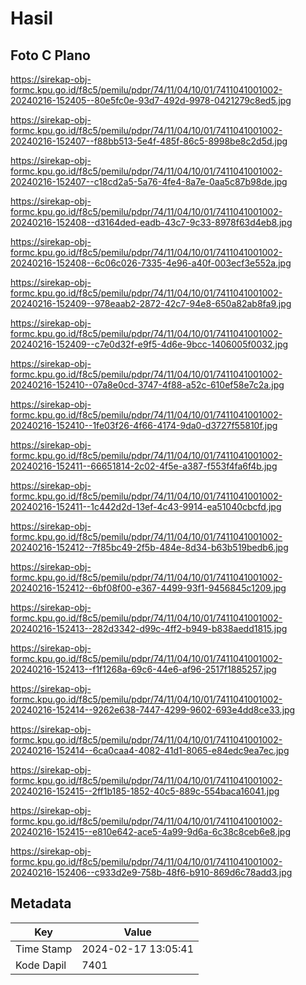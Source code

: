 # Hasil

## Foto C Plano

https://sirekap-obj-formc.kpu.go.id/f8c5/pemilu/pdpr/74/11/04/10/01/7411041001002-20240216-152405--80e5fc0e-93d7-492d-9978-0421279c8ed5.jpg

https://sirekap-obj-formc.kpu.go.id/f8c5/pemilu/pdpr/74/11/04/10/01/7411041001002-20240216-152407--f88bb513-5e4f-485f-86c5-8998be8c2d5d.jpg

https://sirekap-obj-formc.kpu.go.id/f8c5/pemilu/pdpr/74/11/04/10/01/7411041001002-20240216-152407--c18cd2a5-5a76-4fe4-8a7e-0aa5c87b98de.jpg

https://sirekap-obj-formc.kpu.go.id/f8c5/pemilu/pdpr/74/11/04/10/01/7411041001002-20240216-152408--d3164ded-eadb-43c7-9c33-8978f63d4eb8.jpg

https://sirekap-obj-formc.kpu.go.id/f8c5/pemilu/pdpr/74/11/04/10/01/7411041001002-20240216-152408--6c06c026-7335-4e96-a40f-003ecf3e552a.jpg

https://sirekap-obj-formc.kpu.go.id/f8c5/pemilu/pdpr/74/11/04/10/01/7411041001002-20240216-152409--978eaab2-2872-42c7-94e8-650a82ab8fa9.jpg

https://sirekap-obj-formc.kpu.go.id/f8c5/pemilu/pdpr/74/11/04/10/01/7411041001002-20240216-152409--c7e0d32f-e9f5-4d6e-9bcc-1406005f0032.jpg

https://sirekap-obj-formc.kpu.go.id/f8c5/pemilu/pdpr/74/11/04/10/01/7411041001002-20240216-152410--07a8e0cd-3747-4f88-a52c-610ef58e7c2a.jpg

https://sirekap-obj-formc.kpu.go.id/f8c5/pemilu/pdpr/74/11/04/10/01/7411041001002-20240216-152410--1fe03f26-4f66-4174-9da0-d3727f55810f.jpg

https://sirekap-obj-formc.kpu.go.id/f8c5/pemilu/pdpr/74/11/04/10/01/7411041001002-20240216-152411--66651814-2c02-4f5e-a387-f553f4fa6f4b.jpg

https://sirekap-obj-formc.kpu.go.id/f8c5/pemilu/pdpr/74/11/04/10/01/7411041001002-20240216-152411--1c442d2d-13ef-4c43-9914-ea51040cbcfd.jpg

https://sirekap-obj-formc.kpu.go.id/f8c5/pemilu/pdpr/74/11/04/10/01/7411041001002-20240216-152412--7f85bc49-2f5b-484e-8d34-b63b519bedb6.jpg

https://sirekap-obj-formc.kpu.go.id/f8c5/pemilu/pdpr/74/11/04/10/01/7411041001002-20240216-152412--6bf08f00-e367-4499-93f1-9456845c1209.jpg

https://sirekap-obj-formc.kpu.go.id/f8c5/pemilu/pdpr/74/11/04/10/01/7411041001002-20240216-152413--282d3342-d99c-4ff2-b949-b838aedd1815.jpg

https://sirekap-obj-formc.kpu.go.id/f8c5/pemilu/pdpr/74/11/04/10/01/7411041001002-20240216-152413--f1f1268a-69c6-44e6-af96-2517f1885257.jpg

https://sirekap-obj-formc.kpu.go.id/f8c5/pemilu/pdpr/74/11/04/10/01/7411041001002-20240216-152414--9262e638-7447-4299-9602-693e4dd8ce33.jpg

https://sirekap-obj-formc.kpu.go.id/f8c5/pemilu/pdpr/74/11/04/10/01/7411041001002-20240216-152414--6ca0caa4-4082-41d1-8065-e84edc9ea7ec.jpg

https://sirekap-obj-formc.kpu.go.id/f8c5/pemilu/pdpr/74/11/04/10/01/7411041001002-20240216-152415--2ff1b185-1852-40c5-889c-554baca16041.jpg

https://sirekap-obj-formc.kpu.go.id/f8c5/pemilu/pdpr/74/11/04/10/01/7411041001002-20240216-152415--e810e642-ace5-4a99-9d6a-6c38c8ceb6e8.jpg

https://sirekap-obj-formc.kpu.go.id/f8c5/pemilu/pdpr/74/11/04/10/01/7411041001002-20240216-152406--c933d2e9-758b-48f6-b910-869d6c78add3.jpg


## Metadata

| Key        | Value               |
| ---------- | ------------------- |
| Time Stamp | 2024-02-17 13:05:41 |
| Kode Dapil | 7401                |



